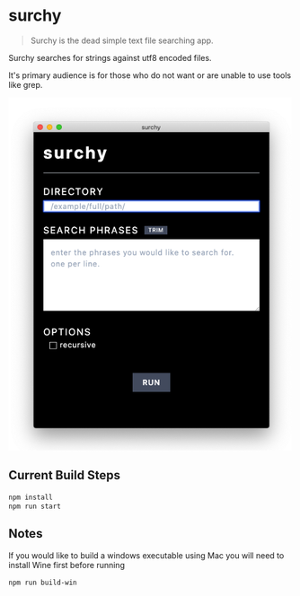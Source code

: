 # surchy

> Surchy is the dead simple text file searching app.

Surchy searches for strings against utf8 encoded files.

It's primary audience is for those who do not want or are unable to use tools like grep.

![mockup](https://github.com/wfowl/surchy/blob/master/app_preview.png?raw=true)

## Current Build Steps

```
npm install
npm run start
```

## Notes

If you would like to build a windows executable using Mac you will need to install Wine first before running

```
npm run build-win
```
